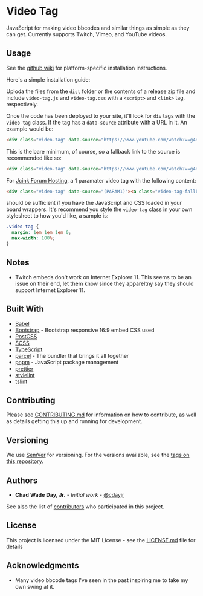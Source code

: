 # Video Tag

JavaScript for making video bbcodes and similar things as simple as they can get.
Currently supports Twitch, Vimeo, and YouTube videos.

## Usage

See the [github wiki](https://github.com/cdayjr/video-tag/wiki) for
platform-specific installation instructions.

Here's a simple installation guide:

Uploda the files from the `dist` folder or the contents of a release zip file
and include `video-tag.js` and `video-tag.css` with a `<script>` and `<link>`
tag, respectively.

Once the code has been deployed to your site, it'll look for `div` tags with
the `video-tag` class. If the tag has a `data-source` attribute with a URL in
it. An example would be:

```html
<div class="video-tag" data-source="https://www.youtube.com/watch?v=g4Hbz2jLxvQ"></div>
```

This is the bare minimum, of course, so a fallback link to the source is
recommended like so:

```html
<div class="video-tag" data-source="https://www.youtube.com/watch?v=g4Hbz2jLxvQ"><a class="video-tag-fallback" href="https://www.youtube.com/watch?v=58OabCRCx_Q">https://www.youtube.com/watch?v=58OabCRCx_Q</a></div>
```

For [Jcink Forum Hosting](https://jcink.net), a 1 paramater video tag with the
following content:

```html
<div class="video-tag" data-source="(PARAM1)"><a class="video-tag-fallback" href="(PARAM1)">(PARAM1)</a></div>
```

should be sufficient if you have the JavaScript and CSS loaded in your board
wrappers. It's recommend you style the `video-tag` class in your own stylesheet
to how you'd like, a sample is:

```css
.video-tag {
  margin: 1em 1em 1em 0;
  max-width: 100%;
}
```

## Notes

- Twitch embeds don't work on Internet Explorer 11. This seems to be an issue
  on their end, let them know since they appareltny say they should support
  Internet Explorer 11.

## Built With

- [Babel](https://babeljs.io/)
- [Bootstrap](https://getbootstrap.com/) - Bootstrap responsive 16:9 embed CSS
  used
- [PostCSS](https://postcss.org/)
- [SCSS](https://sass-lang.com/)
- [TypeScript](https://www.typescriptlang.org/)
- [parcel](https://parceljs.org/) - The bundler that brings it all together
- [pnpm](https://pnpm.js.org/) - JavaScript package management
- [prettier](https://prettier.io/)
- [stylelint](https://stylelint.io/)
- [tslint](https://palantir.github.io/tslint/)

## Contributing

Please see [CONTRIBUTING.md](CONTRIBUTING.md) for information on how to
contribute, as well as details getting this up and running for development.

## Versioning

We use [SemVer](http://semver.org/) for versioning. For the versions available,
see the [tags on this repository](https://github.com/cdayjr/video-tag/tags).

## Authors

- **Chad Wade Day, Jr.** - _Initial work_ - [@cdayjr](https://github.com/cdayjr)

See also the list of [contributors](https://github.com/cdayjr/video-tag/contributors)
who participated in this project.

## License

This project is licensed under the MIT License - see the [LICENSE.md](LICENSE.md)
file for details

## Acknowledgments

- Many video bbcode tags I've seen in the past inspiring me to take my own
  swing at it.

